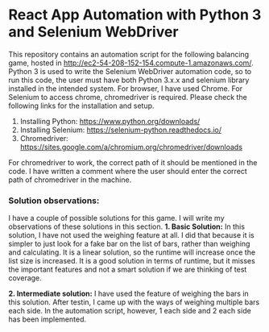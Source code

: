 # React App Automation with Python 3 and Selenium WebDriver

This repository contains an automation script for the following balancing game, hosted in http://ec2-54-208-152-154.compute-1.amazonaws.com/.
Python 3 is used to write the Selenium WebDriver automation code, so to run this code, the user must have both Python 3.x.x and selenium library installed in the intended system. For browser, I have used Chrome. For Selenium to access chrome, chromedriver is required. Please check the following links for the installation and setup.
1. Installing Python: https://www.python.org/downloads/
2. Installing Selenium: https://selenium-python.readthedocs.io/
3. Chromedriver: https://sites.google.com/a/chromium.org/chromedriver/downloads

For chromedriver to work, the correct path of it should be mentioned in the code. I have written a comment where the user should enter the correct path of chromedriver in the machine.

### Solution observations:
I have a couple of possible solutions for this game. I will write my observations of these solutions in this section.
**1. Basic Solution:** In this solution, I have not used the weighing feature at all. I did that because it is simpler to just look for a fake bar on the list of bars, rather than weighing and calculating. It is a linear solution, so the runtime will increase once the list size is increased. It is a good solution in terms of runtime, but it misses the important features and not a smart solution if we are thinking of test coverage.

**2. Intermediate solution:** I have used the feature of weighing the bars in this solution. After testin, I came up with the ways of weighing multiple bars each side. In the automation script, however, 1 each side and 2 each side has been implemented.
